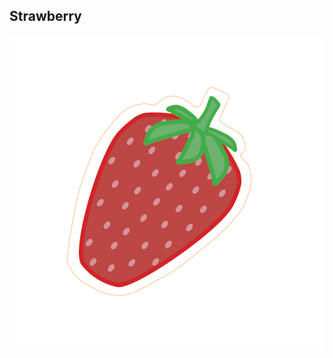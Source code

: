 ## Strawberry
![](https://github.com/jeyla380/school_work/blob/main/visual_arts/indesign/project06/Project%2006.1.png)
